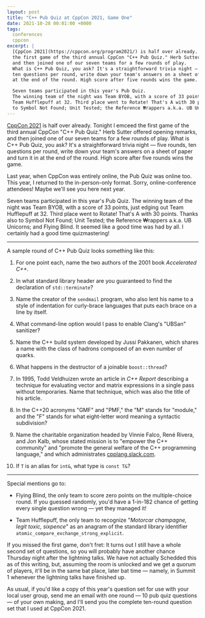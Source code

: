 ```yaml
---
layout: post
title: "C++ Pub Quiz at CppCon 2021, Game One"
date: 2021-10-28 00:01:00 +0000
tags:
  conferences
  cppcon
excerpt: |
  [CppCon 2021](https://cppcon.org/program2021/) is half over already. Tonight I emceed
  the first game of the third annual CppCon "C++ Pub Quiz." Herb Sutter offered opening remarks,
  and then joined one of our seven teams for a few rounds of play.
  What is C++ Pub Quiz, you ask? It's a straightforward trivia night — five rounds,
  ten questions per round, write down your team's answers on a sheet of paper and turn it in
  at the end of the round. High score after five rounds wins the game.

  Seven teams participated in this year's Pub Quiz.
  The winning team of the night was Team BYOB, with a score of 33 points, just edging out
  Team Hufflepuff at 32. Third place went to Rotate! That's A with 30 points. Thanks also
  to Symbol Not Found; Unit Tested; the Reference ₩rappers a.k.a. UB Unicorns; and Flying Blind.
---
```


[CppCon 2021](https://cppcon.org/program2021/) is half over already. Tonight I emceed
the first game of the third annual CppCon "C++ Pub Quiz." Herb Sutter offered opening remarks,
and then joined one of our seven teams for a few rounds of play.
What is C++ Pub Quiz, you ask? It's a straightforward trivia night — five rounds,
ten questions per round, write down your team's answers on a sheet of paper and turn it in
at the end of the round. High score after five rounds wins the game.

Last year, when CppCon was entirely online, the Pub Quiz was online too. This year, I returned
to the in-person-only format. Sorry, online-conference attendees! Maybe we'll see you here
next year.

Seven teams participated in this year's Pub Quiz.
The winning team of the night was Team BYOB, with a score of 33 points, just edging out
Team Hufflepuff at 32. Third place went to Rotate! That's A with 30 points. Thanks also
to Symbol Not Found; Unit Tested; the Reference ₩rappers a.k.a. UB Unicorns; and Flying Blind.
It seemed like a good time was had by all. I certainly had a good time quizmastering!

----

A sample round of C++ Pub Quiz looks something like this:

1. For one point each, name the two authors of the 2001 book _Accelerated C++_.

2. In what standard library header are you guaranteed to find the declaration of `std::terminate`?

3. Name the creator of the `sendmail` program, who also lent his name to a style of indentation
   for curly-brace languages that puts each brace on a line by itself.

4. What command-line option would I pass to enable Clang's "UBSan" sanitizer?

5. Name the C++ build system developed by Jussi Pakkanen, which shares a name with
   the class of hadrons composed of an even number of quarks.

6. What happens in the destructor of a joinable `boost::thread`?

7. In 1995, Todd Veldhuizen wrote an article in _C++ Report_ describing a technique
   for evaluating vector and matrix expressions in a single pass without temporaries.
   Name that technique, which was also the title of his article.

8. In the C++20 acronyms "GMF" and "PMF," the "M" stands for "module," and the "F"
   stands for what eight-letter word meaning a syntactic subdivision?

9. Name the charitable organization headed by Vinnie Falco, René Rivera, and Jon Kalb,
   whose stated mission is to "empower the C++ community" and "promote the general
   welfare of the C++ programming language," and which administrates
   [cpplang.slack.com](https://cppalliance.org/slack/).

10. If `T` is an alias for `int&`, what type is `const T&`?

----

Special mentions go to:

- Flying Blind, the only team to score zero points on the multiple-choice round.
  If you guessed randomly, you'd have a 1-in-182 chance of getting every single
  question wrong — yet they managed it!

- Team Hufflepuff, the only team to recognize "_Motorcar champagne, legit toxic, sixpence_"
  as an anagram of the standard library identifier `atomic_compare_exchange_strong_explicit`.

If you missed the first game, don't fret: It turns out I still have a whole
second set of questions, so you will probably have another chance Thursday night
after the lightning talks. We have not actually Schedded this as of this writing,
but, assuming the room is unlocked and we get a quorum of players, it'll be
in the same bat place, later bat time — namely, in Summit 1 whenever the lightning talks
have finished up.

As usual, if you'd like a copy of this year's question set
for use with your local user group, send me an email with one round —
10 pub quiz questions — of your own making, and I'll send you the complete
ten-round question set that I used at CppCon 2021.
